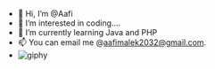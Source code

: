 - 👋 Hi, I’m @Aafi
- 👀 I’m interested in coding....
- 🌱 I’m currently learning Java and PHP
- 📫 You can email me @aafimalek2032@gmail.com.
- ![giphy](https://user-images.githubusercontent.com/91587101/200634728-ce9183d9-f4e3-4e52-95f4-6aa29a65c77f.gif)

<!---
Awwwwfi/Awwwwfi is a ✨ special ✨ repository because its `README.md` (this file) appears on your GitHub profile.
You can click the Preview link to take a look at your changes.
--->
